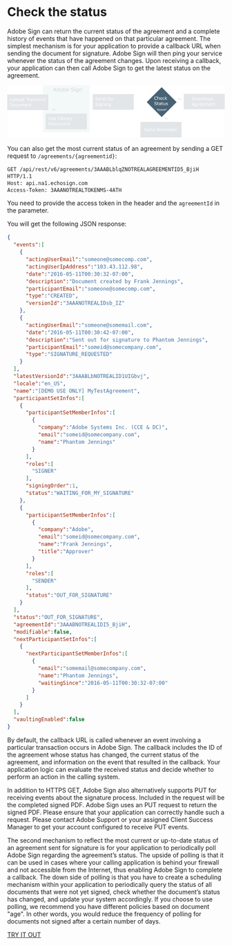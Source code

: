 # Check the status

Adobe Sign can return the current status of the agreement and a complete history of events that have happened on that particular agreement. The simplest mechanism is for your application to provide a callback URL when sending the document for signature. Adobe Sign will then ping your service whenever the status of the agreement changes. Upon receiving a callback, your application can then call Adobe Sign to get the latest status on the agreement.

![Checking the status of an agreement](../img/sign_devguide_2.png)

You can also get the most current status of an agreement by sending a GET request to `/agreements/{agreementid}`:

```http
GET /api/rest/v6/agreements/3AAABLblqZNOTREALAGREEMENTID5_BjiH HTTP/1.1
Host: api.na1.echosign.com
Access-Token: 3AAANOTREALTOKENMS-4ATH
```

You need to provide the access token in the header and the `agreementId` in the parameter.

You will get the following JSON response:

```json
{
  "events":[
    {
      "actingUserEmail":"someone@somecomp.com",
      "actingUserIpAddress":"103.43.112.98",
      "date":"2016-05-11T00:30:32-07:00",
      "description":"Document created by Frank Jennings",
      "participantEmail":"someone@somecomp.com",
      "type":"CREATED",
      "versionId":"3AAANOTREALIDsb_IZ"
    },
    {
      "actingUserEmail":"someone@somemail.com",
      "date":"2016-05-11T00:30:42-07:00",
      "description":"Sent out for signature to Phantom Jennings",
      "participantEmail":"someid@somecompany.com",
      "type":"SIGNATURE_REQUESTED"
    }
  ],
  "latestVersionId":"3AAABLbNOTREALID1UIGbvj",
  "locale":"en_US",
  "name":"[DEMO USE ONLY] MyTestAgreement",
  "participantSetInfos":[
    {
      "participantSetMemberInfos":[
        {
          "company":"Adobe Systems Inc. (CCE & DC)",
          "email":"someid@somecompany.com",
          "name":"Phantom Jennings"
        }
      ],
      "roles":[
        "SIGNER"
      ],
      "signingOrder":1,
      "status":"WAITING_FOR_MY_SIGNATURE"
    },
    {
      "participantSetMemberInfos":[
        {
          "company":"Adobe",
          "email":"someid@somecompany.com",
          "name":"Frank Jennings",
          "title":"Approver"
        }
      ],
      "roles":[
        "SENDER"
      ],
      "status":"OUT_FOR_SIGNATURE"
    }
  ],
  "status":"OUT_FOR_SIGNATURE",
  "agreementId":"3AAABNOTREALIDI5_BjiH",
  "modifiable":false,
  "nextParticipantSetInfos":[
    {
      "nextParticipantSetMemberInfos":[
        {
          "email":"somemail@somecompany.com",
          "name":"Phantom Jennings",
          "waitingSince":"2016-05-11T00:30:32-07:00"
        }
      ]
    }
  ],
  "vaultingEnabled":false
}
```

By default, the callback URL is called whenever an event involving a particular transaction occurs in Adobe Sign. The callback includes the ID of the agreement whose status has changed, the current status of the agreement, and information on the event that resulted in the callback. Your application logic can evaluate the received status and decide whether to perform an action in the calling system.

In addition to HTTPS GET, Adobe Sign also alternatively supports PUT for receiving events about the signature process. Included in the request will be the completed signed PDF. Adobe Sign uses an PUT request to return the signed PDF. Please ensure that your application can correctly handle such a request. Please contact Adobe Support or your assigned Client Success Manager to get your account configured to receive PUT events.

The second mechanism to reflect the most current or up-to-date status of an agreement sent for signature is for your application to periodically poll Adobe Sign regarding the agreement&rsquo;s status. The upside of polling is that it can be used in cases where your calling application is behind your firewall and not accessible from the Internet, thus enabling Adobe Sign to complete a callback. The down side of polling is that you have to create a scheduling mechanism within your application to periodically query the status of all documents that were not yet signed, check whether the document&rsquo;s status has changed, and update your system accordingly. If you choose to use polling, we recommend you have different policies based on document "age". In other words, you would reduce the frequency of polling for documents not signed after a certain number of days.

[TRY IT OUT](https://secure.na1.echosign.com/public/docs/restapi/v6#!/agreements/_0_1_2)
